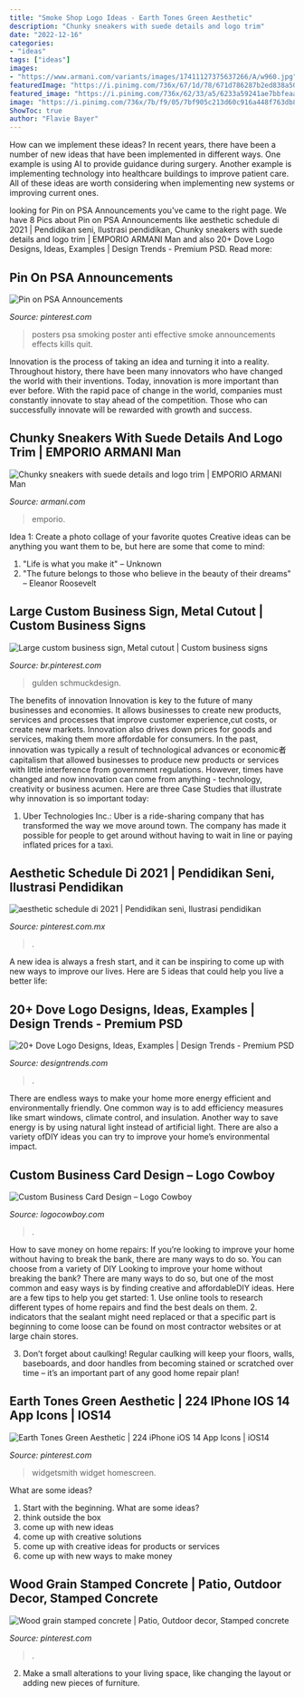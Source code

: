 ```yaml
---
title: "Smoke Shop Logo Ideas - Earth Tones Green Aesthetic"
description: "Chunky sneakers with suede details and logo trim"
date: "2022-12-16"
categories:
- "ideas"
tags: ["ideas"]
images:
- "https://www.armani.com/variants/images/17411127375637266/A/w960.jpg"
featuredImage: "https://i.pinimg.com/736x/67/1d/78/671d786287b2ed838a50a0dd52ed89de--stamped-concrete-wood-grain.jpg"
featured_image: "https://i.pinimg.com/736x/62/33/a5/6233a59241ae7bbfeaae69405c4c1699.jpg"
image: "https://i.pinimg.com/736x/7b/f9/05/7bf905c213d60c916a448f763db8a8b2.jpg"
ShowToc: true
author: "Flavie Bayer"
---
```



How can we implement these ideas?
In recent years, there have been a number of new ideas that have been implemented in different ways. One example is using AI to provide guidance during surgery. Another example is implementing technology into healthcare buildings to improve patient care. All of these ideas are worth considering when implementing new systems or improving current ones.

	

		
looking for Pin on PSA Announcements you've came to the right page. We have 8 Pics about Pin on PSA Announcements like aesthetic schedule di 2021 | Pendidikan seni, Ilustrasi pendidikan, Chunky sneakers with suede details and logo trim | EMPORIO ARMANI Man and also 20+ Dove Logo Designs, Ideas, Examples | Design Trends - Premium PSD. Read more:
		
    
## Pin On PSA Announcements

<img loading=lazy src="https://i.pinimg.com/736x/67/b4/91/67b4915955b3979e03ce9ef5233c7e9b.jpg" onerror="this.onerror=null;this.src='https://tse1.mm.bing.net/th?id=OIP.7_vsuGzYlhtxzc742okSmAHaKh&amp;pid=15.1';" alt="Pin on PSA Announcements">

_Source: pinterest.com_

>posters psa smoking poster anti effective smoke announcements effects kills quit. 

	

Innovation is the process of taking an idea and turning it into a reality. Throughout history, there have been many innovators who have changed the world with their inventions. Today, innovation is more important than ever before. With the rapid pace of change in the world, companies must constantly innovate to stay ahead of the competition. Those who can successfully innovate will be rewarded with growth and success.

    
## Chunky Sneakers With Suede Details And Logo Trim | EMPORIO ARMANI Man

<img loading=lazy src="https://www.armani.com/variants/images/17411127375637266/A/w960.jpg" onerror="this.onerror=null;this.src='https://tse2.mm.bing.net/th?id=OIP.D6Maj2FYRFE3zqA7zMYWkwHaKa&amp;pid=15.1';" alt="Chunky sneakers with suede details and logo trim | EMPORIO ARMANI Man">

_Source: armani.com_

>emporio. 

	

Idea 1: Create a photo collage of your favorite quotes
Creative ideas can be anything you want them to be, but here are some that come to mind: 

1. "Life is what you make it" – Unknown
2. "The future belongs to those who believe in the beauty of their dreams" – Eleanor Roosevelt

    
## Large Custom Business Sign, Metal Cutout | Custom Business Signs

<img loading=lazy src="https://i.pinimg.com/736x/62/33/a5/6233a59241ae7bbfeaae69405c4c1699.jpg" onerror="this.onerror=null;this.src='https://tse4.mm.bing.net/th?id=OIP.6dIusnhPjdKXSGEvywSnIQHaFj&amp;pid=15.1';" alt="Large custom business sign, Metal cutout | Custom business signs">

_Source: br.pinterest.com_

>gulden schmuckdesign. 

	

The benefits of innovation
Innovation is key to the future of many businesses and economies. It allows businesses to create new products, services and processes that improve customer experience,cut costs, or create new markets. Innovation also drives down prices for goods and services, making them more affordable for consumers. In the past, innovation was typically a result of technological advances or economic者 capitalism that allowed businesses to produce new products or services with little interference from government regulations. However, times have changed and now innovation can come from anything - technology, creativity or business acumen. Here are three Case Studies that illustrate why innovation is so important today: 
1) Uber Technologies Inc.: Uber is a ride-sharing company that has transformed the way we move around town. The company has made it possible for people to get around without having to wait in line or paying inflated prices for a taxi.

    
## Aesthetic Schedule Di 2021 | Pendidikan Seni, Ilustrasi Pendidikan

<img loading=lazy src="https://i.pinimg.com/736x/aa/77/ca/aa77ca1865f006323c9e1258f3493133.jpg" onerror="this.onerror=null;this.src='https://tse1.mm.bing.net/th?id=OIP.-2M9b5xU9yK0K9Pc0GI_eAHaNK&amp;pid=15.1';" alt="aesthetic schedule di 2021 | Pendidikan seni, Ilustrasi pendidikan">

_Source: pinterest.com.mx_

>. 

	

A new idea is always a fresh start, and it can be inspiring to come up with new ways to improve our lives. Here are 5 ideas that could help you live a better life: 

    
## 20+ Dove Logo Designs, Ideas, Examples | Design Trends - Premium PSD

<img loading=lazy src="https://images.designtrends.com/wp-content/uploads/2016/01/17071016/Black-Dove-Logo-Design.jpg" onerror="this.onerror=null;this.src='https://tse1.mm.bing.net/th?id=OIP.f5PTcY8G_m1erQNzvpyZVgHaEx&amp;pid=15.1';" alt="20+ Dove Logo Designs, Ideas, Examples | Design Trends - Premium PSD">

_Source: designtrends.com_

>. 

	

There are endless ways to make your home more energy efficient and environmentally friendly. One common way is to add efficiency measures like smart windows, climate control, and insulation. Another way to save energy is by using natural light instead of artificial light. There are also a variety ofDIY ideas you can try to improve your home’s environmental impact.

    
## Custom Business Card Design – Logo Cowboy

<img loading=lazy src="https://www.logocowboy.com/wp-content/uploads/2016/04/LCstationary_Bulldog-1-1024x683.png" onerror="this.onerror=null;this.src='https://tse1.mm.bing.net/th?id=OIP.ELuZvVP-y_HlrA12675m3QHaE8&amp;pid=15.1';" alt="Custom Business Card Design – Logo Cowboy">

_Source: logocowboy.com_

>. 

	

How to save money on home repairs: If you’re looking to improve your home without having to break the bank, there are many ways to do so. You can choose from a variety of DIY
Looking to improve your home without breaking the bank? There are many ways to do so, but one of the most common and easy ways is by finding creative and affordableDIY ideas. Here are a few tips to help you get started: 1. Use online tools to research different types of home repairs and find the best deals on them.
2. indicators that the sealant might need replaced or that a specific part is beginning to come loose can be found on most contractor websites or at large chain stores.

3. Don’t forget about caulking! Regular caulking will keep your floors, walls, baseboards, and door handles from becoming stained or scratched over time – it’s an important part of any good home repair plan! 
    
## Earth Tones Green Aesthetic | 224 IPhone IOS 14 App Icons | IOS14

<img loading=lazy src="https://i.pinimg.com/736x/7b/f9/05/7bf905c213d60c916a448f763db8a8b2.jpg" onerror="this.onerror=null;this.src='https://tse3.mm.bing.net/th?id=OIP.X3QJDWUx91ozdq9shBdfjgHaM1&amp;pid=15.1';" alt="Earth Tones Green Aesthetic | 224 iPhone iOS 14 App Icons | iOS14">

_Source: pinterest.com_

>widgetsmith widget homescreen. 

	

What are some ideas?
1. Start with the beginning. What are some ideas? 
2. think outside the box 
3. come up with new ideas 
4. come up with creative solutions 
5. come up with creative ideas for products or services 
6. come up with new ways to make money 

    
## Wood Grain Stamped Concrete | Patio, Outdoor Decor, Stamped Concrete

<img loading=lazy src="https://i.pinimg.com/736x/67/1d/78/671d786287b2ed838a50a0dd52ed89de--stamped-concrete-wood-grain.jpg" onerror="this.onerror=null;this.src='https://tse2.mm.bing.net/th?id=OIP.y29yfEGqYrc9F5KGfbpYuAHaEK&amp;pid=15.1';" alt="Wood grain stamped concrete | Patio, Outdoor decor, Stamped concrete">

_Source: pinterest.com_

>. 

	

2. Make a small alterations to your living space, like changing the layout or adding new pieces of furniture. 

